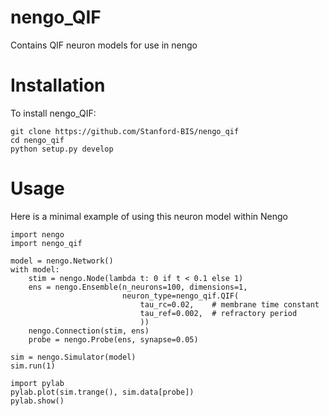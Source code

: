 # nengo_QIF
Contains QIF neuron models for use in nengo

Installation
============
To install nengo_QIF:

```
git clone https://github.com/Stanford-BIS/nengo_qif
cd nengo_qif
python setup.py develop
```

Usage
=====
  
Here is a minimal example of using this neuron model within Nengo

```
import nengo
import nengo_qif

model = nengo.Network()
with model:
    stim = nengo.Node(lambda t: 0 if t < 0.1 else 1)
    ens = nengo.Ensemble(n_neurons=100, dimensions=1, 
                         neuron_type=nengo_qif.QIF(
                             tau_rc=0.02,    # membrane time constant
                             tau_ref=0.002,  # refractory period
                             ))
    nengo.Connection(stim, ens)
    probe = nengo.Probe(ens, synapse=0.05)
    
sim = nengo.Simulator(model)
sim.run(1)

import pylab
pylab.plot(sim.trange(), sim.data[probe])
pylab.show()
```
